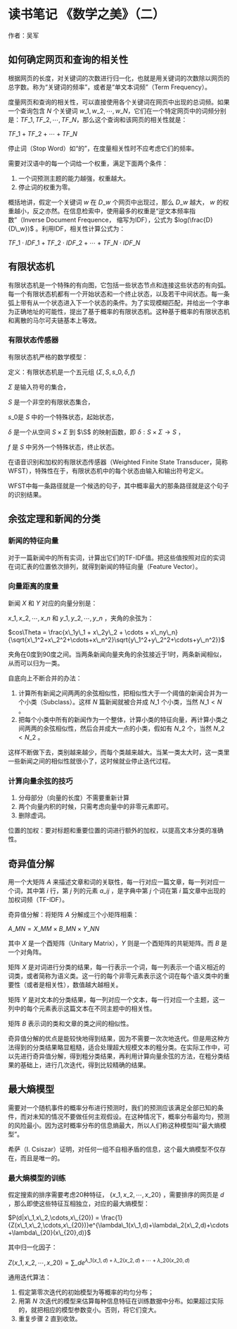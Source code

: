 # 读书笔记 《数学之美》（二）

作者：吴军

## 如何确定网页和查询的相关性

根据网页的长度，对关键词的次数进行归一化，也就是用关键词的次数除以网页的总字数。称为“关键词的频率”，或者是“单文本词频”（Term Frequency）。

度量网页和查询的相关性，可以直接使用各个关键词在网页中出现的总词频。如果一个查询包含 $N$ 个关键词 $w\_1,w\_2,\cdots,w\_N$，它们在一个特定网页中的词频分别是：$TF\_1,TF\_2,\cdots,TF\_N$，那么这个查询和该网页的相关性就是：

$TF\_1+TF\_2+\cdots+TF\_N$

停止词（Stop Word）如“的”，在度量相关性时不应考虑它们的频率。

需要对汉语中的每一个词给一个权重，满足下面两个条件：

1. 一个词预测主题的能力越强，权重越大。
2. 停止词的权重为零。

概括地讲，假定一个关键词 $w$ 在 $D\_w$ 个网页中出现过，那么 $D\_w$ 越大， $w$ 的权重越小，反之亦然。在信息检索中，使用最多的权重是“逆文本频率指数”（Inverse Document Frequence， 缩写为IDF），公式为 $log(\frac{D}{D\_w})$ 。利用IDF，相关性计算公式为：

$TF\_1 \cdot IDF\_1 + TF\_2 \cdot IDF\_2 + \cdots + TF\_N \cdot IDF\_N$

## 有限状态机

有限状态机是一个特殊的有向图，它包括一些状态节点和连接这些状态的有向弧。每一个有限状态机都有一个开始状态和一个终止状态，以及若干中间状态。每一条弧上带有从一个状态进入下一个状态的条件。为了实现模糊匹配，并给出一个字串为正确地址的可能性，提出了基于概率的有限状态机。这种基于概率的有限状态机和离散的马尔可夫链基本上等效。

### 有限状态传感器

有限状态机严格的数学模型：

定义：有限状态机是一个五元组 $(\Sigma, S, s\_0, \delta, f)$

$\Sigma$ 是输入符号的集合，

$S$ 是一个非空的有限状态集合，

$s\_0$是 $S$ 中的一个特殊状态，起始状态，

$\delta$ 是一个从空间 $S \times \Sigma$ 到 $\S$ 的映射函数，即 $\delta : S \times \Sigma \rightarrow S$ ，

$f$ 是 $S$ 中另外一个特殊状态，终止状态。

在语音识别和加权的有限状态传感器（Weighted Finite State Transducer，简称WFST），特殊性在于，有限状态机中的每个状态由输入和输出符号定义。

WFST中每一条路径就是一个候选的句子，其中概率最大的那条路径就是这个句子的识别结果。

## 余弦定理和新闻的分类

### 新闻的特征向量

对于一篇新闻中的所有实词，计算出它们的TF-IDF值。把这些值按照对应的实词在词汇表的位置依次排列，就得到新闻的特征向量（Feature Vector）。

### 向量距离的度量

新闻 $X$ 和 $Y$ 对应的向量分别是：

$x\_1,x\_2,\cdots,x\_n$ 和 $y\_1,y\_2,\cdots,y\_n$ ，夹角的余弦为：

$cos\Theta = \frac{x\_1y\_1 + x\_2y\_2 + \cdots + x\_ny\_n}{\sqrt{x\_1^2+x\_2^2+\cdots+x\_n^2}\sqrt{y\_1^2+y\_2^2+\cdots+y\_n^2}}$

夹角在0度到90度之间。当两条新闻向量夹角的余弦接近于1时，两条新闻相似，从而可以归为一类。

自底向上不断合并的办法：

1. 计算所有新闻之间两两的余弦相似性，把相似性大于一个阈值的新闻合并为一个小类（Subclass）。这样 $N$ 篇新闻就被合并成 $N\_1$ 个小类，当然 $N\_1 < N$ 。
2. 把每个小类中所有的新闻作为一个整体，计算小类的特征向量，再计算小类之间两两的余弦相似性，然后合并成大一点的小类，假如有 $N\_2$ 个，当然 $N\_2 < N\_2$ 。

这样不断做下去，类别越来越少，而每个类越来越大。当某一类太大时，这一类里一些新闻之间的相似性就很小了，这时候就业停止迭代过程。

### 计算向量余弦的技巧

1. 分母部分（向量的长度）不需要重新计算
2. 两个向量内积的时候，只需考虑向量中的非零元素即可。
3. 删除虚词。

位置的加权：要对标题和重要位置的词进行额外的加权，以提高文本分类的准确性。

## 奇异值分解

用一个大矩阵 $A$ 来描述文章和词的关联性，每一行对应一篇文章，每一列对应一个词，其中第 $i$ 行，第 $j$ 列的元素 $a\_{ij}$ ，是字典中第 $j$ 个词在第 $i$ 篇文章中出现的加权词频（TF-IDF）。

奇异值分解：将矩阵 $A$ 分解成三个小矩阵相乘：

$A\_{MN} = X\_{MM} \times B\_{MN} \times Y\_{NN}$

其中 $X$ 是一个酉矩阵（Unitary Matrix），$Y$ 则是一个酉矩阵的共轭矩阵。而 $B$ 是一个对角阵。

矩阵 $X$ 是对词进行分类的结果，每一行表示一个词，每一列表示一个语义相近的词类，或者简称为语义类。这一行的每个非零元素表示这个词在每个语义类中的重要性（或者是相关性），数值越大越相关。

矩阵 $Y$ 是对文本的分类结果，每一列对应一个文本，每一行对应一个主题，这一列中的每个元素表示这篇文本在不同主题中的相关性。

矩阵 $B$ 表示词的类和文章的类之间的相似性。

奇异值分解的优点是能较快地得到结果，因为不需要一次次地迭代。但是用这种方法得到的分类结果略显粗糙，适合处理超大规模文本的粗分类。在实际工作中，可以先进行奇异值分解，得到粗分类结果，再利用计算向量余弦的方法，在粗分类结果的基础上，进行几次迭代，得到比较精确的结果。

## 最大熵模型

需要对一个随机事件的概率分布进行预测时，我们的预测应该满足全部已知的条件，而对未知的情况不要做任何主观假设。在这种情况下，概率分布最均匀，预测的风险最小。因为这时概率分布的信息熵最大，所以人们称这种模型叫“最大熵模型”。

希萨（I. Csiszar）证明，对任何一组不自相矛盾的信息，这个最大熵模型不仅存在，而且是唯一的。

### 最大熵模型的训练

假定搜索的排序需要考虑20种特征， $\{x\_1,x\_2,\cdots,x\_{20}\}$ ，需要排序的网页是 $d$ ，那么即使这些特征互相独立，对应的最大熵模型：

$P(d|x\_1,x\_2,\cdots,x\_{20}) = \frac{1}{Z(x\_1,x\_2,\cdots,x\_{20})}e^{\lambda\_1(x\_1,d)+\lambda\_2(x\_2,d)+\cdots+\lambda\_{20}(x\_{20},d)}$

其中归一化因子：

$Z(x\_1,x\_2,\cdots,x\_{20}) = \displaystyle\sum\_d{e^{\lambda\_1(x\_1,d)+\lambda\_2(x\_2,d)+\cdots+\lambda\_{20}(x\_{20},d)}}$

通用迭代算法：

1. 假定第零次迭代的初始模型为等概率的均匀分布；
2. 用第 $N$ 次迭代的模型来估算每种信息特征在训练数据中分布。如果超过实际的，就把相应的模型参数变小。否则，将它们变大。
3. 重复步骤 2 直到收敛。